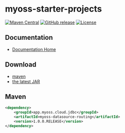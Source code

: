 # myoss-starter-projects

[![Maven Central](https://img.shields.io/maven-central/v/app.myoss.cloud.jdbc/myoss-datasource-routing.svg)](https://maven-badges.herokuapp.com/maven-central/app.myoss.cloud.jdbc/myoss-datasource-routing/)
[![GitHub release](https://img.shields.io/github/release/myoss-cloud/myoss-datasource-routing.svg)](https://github.com/myoss-cloud/myoss-datasource-routing/releases)
[![License](https://img.shields.io/badge/license-Apache%202-4EB1BA.svg)](https://www.apache.org/licenses/LICENSE-2.0.html)

## Documentation

- [Documentation Home](https://github.com/myoss-cloud/myoss-datasource-routing/wiki)

## Download

- [maven][1]
- [the latest JAR][2]  

[1]: http://repo1.maven.org/maven2/app/myoss/cloud/jdbc/myoss-datasource-routing/  
[2]: https://search.maven.org/remote_content?g=app.myoss.cloud.jdbc&a=myoss-datasource-routing&v=LATEST

## Maven

```xml
<dependency>
    <groupId>app.myoss.cloud.jdbc</groupId>
    <artifactId>myoss-datasource-routing</artifactId>
    <version>1.0.0.RELEASE</version>
</dependency>
```

